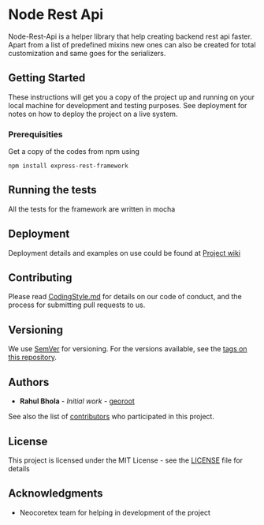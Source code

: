 # Node Rest Api

Node-Rest-Api is a helper library that help creating backend rest api faster.
Apart from a list of predefined mixins new ones can also be created for total
customization and same goes for the serializers.

## Getting Started

These instructions will get you a copy of the project up and running on your local machine for development and testing purposes. See deployment for notes on how to deploy the project on a live system.

### Prerequisities

Get a copy of the codes from npm using

```
npm install express-rest-framework
```

## Running the tests

All the tests for the framework are written in mocha

## Deployment

Deployment details and examples on use could be found at [Project wiki](https://github.com/neocoretex/nodeRestApi/wiki)

## Contributing

Please read [CodingStyle.md](CodingStyle.md) for details on our code of conduct, and the process for submitting pull requests to us.

## Versioning

We use [SemVer](http://semver.org/) for versioning. For the versions available, see the [tags on this repository](https://github.com/neocoretex/nodeRestApi/tags). 

## Authors

* **Rahul Bhola** - *Initial work* - [georoot](https://github.com/georoot)

See also the list of [contributors](https://github.com/neocoretex/nodeRestApi/graphs/contributors) who participated in this project.

## License

This project is licensed under the MIT License - see the [LICENSE](LICENSE) file for details

## Acknowledgments

* Neocoretex team for helping in development of the project
